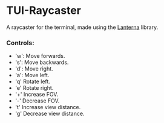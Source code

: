 # TUI-Raycaster
A raycaster for the terminal, made using the [Lanterna](https://github.com/mabe02/lanterna) library.

### Controls:

- 'w': Move forwards.
- 's': Move backwards.
- 'd': Move right.
- 'a': Move left.
- 'q' Rotate left.
- 'e' Rotate right.
- '+' Increase FOV.
- '-' Decrease FOV.
- 't' Increase view distance.
- 'g' Decrease view distance.
